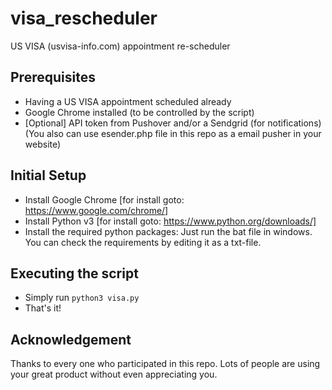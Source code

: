 # visa_rescheduler
US VISA (usvisa-info.com) appointment re-scheduler

## Prerequisites
- Having a US VISA appointment scheduled already
- Google Chrome installed (to be controlled by the script)
- [Optional] API token from Pushover and/or a Sendgrid (for notifications)(You also can use esender.php file in this repo as a email pusher in your website)


## Initial Setup
- Install Google Chrome [for install goto: https://www.google.com/chrome/]
- Install Python v3 [for install goto: https://www.python.org/downloads/]
- Install the required python packages: Just run the bat file in windows. You can check the requirements by editing it as a txt-file.

## Executing the script
- Simply run `python3 visa.py`
- That's it!

## Acknowledgement
Thanks to every one who participated in this repo. Lots of people are using your great product without even appreciating you.
